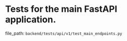 # Tests for the main FastAPI application.

  file_path: `backend/tests/api/v1/test_main_endpoints.py`
